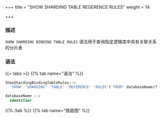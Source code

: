 +++
title = "SHOW SHARDING TABLE REGERENCE RULES"
weight = 14

+++

### 描述

`SHOW SHARDING BINDING TABLE RULES` 语法用于查询指定逻辑库中具有关联关系的分片表

### 语法

{{< tabs >}}
{{% tab name="语法" %}}
```sql
ShowShardingBindingTableRules::=
  'SHOW' 'SHARDING' 'TABLE' 'REFERENCE' 'RULES'('FROM' databaseName)?

databaseName ::=
  identifier
```
{{% /tab %}}
{{% tab name="铁路图" %}}
<iframe frameborder="0" name="diagram" id="diagram" width="100%" height="100%"></iframe>
{{% /tab %}}
{{< /tabs >}}

### 补充说明

- 未指定 `databaseName` 时，默认是当前使用的 `DATABASE`。 如果也未使用 `DATABASE` 则会提示 `No database selected`。

### 返回值说明

| 列                       | 说明             |
| -------------------------| ----------------|
| name                     | 分片表关联规则名称 |
| sharding_table_reference | 分片表关联关系    |

### 示例

- 查询指定逻辑库中的分片表关联规则

```sql
SHOW SHARDING TABLE REFERENCE RULES FROM test1;
```

```sql
mysql> SHOW SHARDING TABLE REFERENCE RULES FROM test1;
+-------+--------------------------+
| name  | sharding_table_reference |
+-------+--------------------------+
| ref_0 | t_a,t_b                  |
| ref_1 | t_c,t_d                  |
+-------+--------------------------+
2 rows in set (0.00 sec)
```

- 查询当前逻辑库中的分片表关联规则

```sql
SHOW SHARDING TABLE REFERENCE RULES;
```

```sql
mysql> SHOW SHARDING TABLE REFERENCE RULES;
+-------+--------------------------+
| name  | sharding_table_reference |
+-------+--------------------------+
| ref_0 | t_a,t_b                  |
| ref_1 | t_c,t_d                  |
+-------+--------------------------+
2 rows in set (0.00 sec)
```

### 保留字

`SHOW`、`SHARDING`、`BINDING`、`TABLE`、`RULES`、`FROM`

### 相关链接

- [保留字](/cn/reference/distsql/syntax/reserved-word/)

